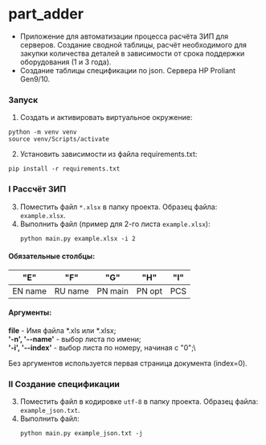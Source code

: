 # part_adder

- Приложение для автоматизации процесса расчёта ЗИП для серверов. Создание 
сводной таблицы, расчёт необходимого для закупки количества деталей в 
зависимости от срока поддержки оборудования (1 и 3 года).
- Создание таблицы спецификации по json. Сервера HP Proliant Gen9/10.

### Запуск

1. Cоздать и активировать виртуальное окружение:
```shell
python -m venv venv
source venv/Scripts/activate
```
2. Установить зависимости из файла requirements.txt:
```shell
pip install -r requirements.txt
```
### I Рассчёт ЗИП
3. Поместить файл `*.xlsx` в папку проекта. Образец файла: `example.xlsx`.
4. Выполнить файл (пример для 2-го листа `example.xlsx`):
    ```shell
    python main.py example.xlsx -i 2
    ```
#### Обязательные столбцы:

|  "E"  |  "F"  |  "G"  | "H"  | "I" |
| ----- | ----- | ----- | ---- |-----|
|EN name|RU name|PN main|PN opt| PCS |

#### Аргументы:

**file** - Имя файла *.xls или *.xlsx;\
**'-n', '--name'** - выбор листа по имени;\
**'-i', '--index'** - выбор листа по номеру, начиная с "0";\

Без аргументов используется первая страница документа (index=0).

### II Создание спецификации
3. Поместить файл в кодировке `utf-8` в папку проекта. 
Образец файла: `example_json.txt`.
4. Выполнить файл:
    ```shell
    python main.py example_json.txt -j
    ```
